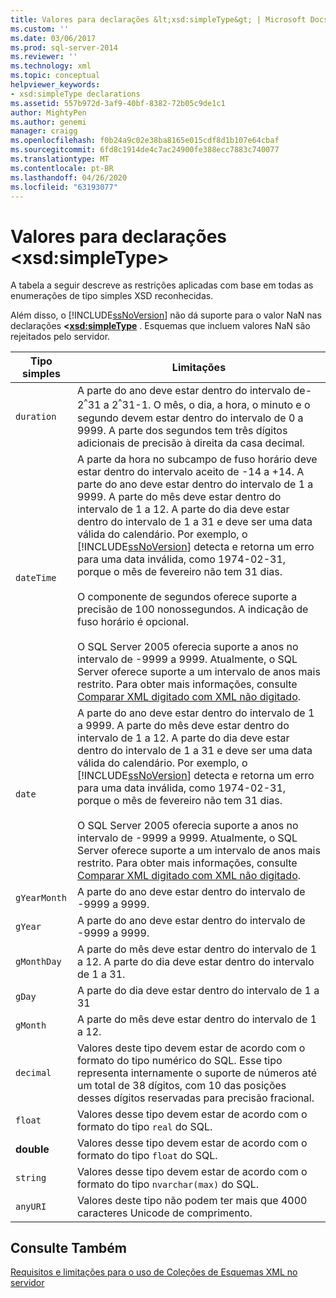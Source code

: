 ```yaml
---
title: Valores para declarações &lt;xsd:simpleType&gt; | Microsoft Docs
ms.custom: ''
ms.date: 03/06/2017
ms.prod: sql-server-2014
ms.reviewer: ''
ms.technology: xml
ms.topic: conceptual
helpviewer_keywords:
- xsd:simpleType declarations
ms.assetid: 557b972d-3af9-40bf-8382-72b05c9de1c1
author: MightyPen
ms.author: genemi
manager: craigg
ms.openlocfilehash: f0b24a9c02e38ba8165e015cdf8d1b107e64cbaf
ms.sourcegitcommit: 6fd8c1914de4c7ac24900fe388ecc7883c740077
ms.translationtype: MT
ms.contentlocale: pt-BR
ms.lasthandoff: 04/26/2020
ms.locfileid: "63193077"
---
```

# <a name="values-for-ltxsdsimpletypegt-declarations"></a>Valores para declarações &lt;xsd:simpleType&gt;
  A tabela a seguir descreve as restrições aplicadas com base em todas as enumerações de tipo simples XSD reconhecidas.  
  
 Além disso, o [!INCLUDE[ssNoVersion](../../includes/ssnoversion-md.md)] não dá suporte para o valor NaN nas declarações **\<<xsd:simpleType>** . Esquemas que incluem valores NaN são rejeitados pelo servidor.  
  
|Tipo simples|Limitações|  
|-----------------|----------------|  
|`duration`|A parte do ano deve estar dentro do intervalo de-2<sup>^</sup>31 a 2<sup>^</sup>31-1. O mês, o dia, a hora, o minuto e o segundo devem estar dentro do intervalo de 0 a 9999. A parte dos segundos tem três dígitos adicionais de precisão à direita da casa decimal.|  
|`dateTime`|A parte da hora no subcampo de fuso horário deve estar dentro do intervalo aceito de -14 a +14. A parte do ano deve estar dentro do intervalo de 1 a 9999. A parte do mês deve estar dentro do intervalo de 1 a 12. A parte do dia deve estar dentro do intervalo de 1 a 31 e deve ser uma data válida do calendário. Por exemplo, o [!INCLUDE[ssNoVersion](../../includes/ssnoversion-md.md)] detecta e retorna um erro para uma data inválida, como 1974-02-31, porque o mês de fevereiro não tem 31 dias.<br /><br /> O componente de segundos oferece suporte a precisão de 100 nonossegundos. A indicação de fuso horário é opcional.<br /><br /> O SQL Server 2005 oferecia suporte a anos no intervalo de -9999 a 9999. Atualmente, o SQL Server oferece suporte a um intervalo de anos mais restrito. Para obter mais informações, consulte [Comparar XML digitado com XML não digitado](compare-typed-xml-to-untyped-xml.md).|  
|`date`|A parte do ano deve estar dentro do intervalo de 1 a 9999. A parte do mês deve estar dentro do intervalo de 1 a 12. A parte do dia deve estar dentro do intervalo de 1 a 31 e deve ser uma data válida do calendário. Por exemplo, o [!INCLUDE[ssNoVersion](../../includes/ssnoversion-md.md)] detecta e retorna um erro para uma data inválida, como 1974-02-31, porque o mês de fevereiro não tem 31 dias.<br /><br /> O SQL Server 2005 oferecia suporte a anos no intervalo de -9999 a 9999. Atualmente, o SQL Server oferece suporte a um intervalo de anos mais restrito. Para obter mais informações, consulte [Comparar XML digitado com XML não digitado](compare-typed-xml-to-untyped-xml.md).|  
|`gYearMonth`|A parte do ano deve estar dentro do intervalo de -9999 a 9999.|  
|`gYear`|A parte do ano deve estar dentro do intervalo de -9999 a 9999.|  
|`gMonthDay`|A parte do mês deve estar dentro do intervalo de 1 a 12. A parte do dia deve estar dentro do intervalo de 1 a 31.|  
|`gDay`|A parte do dia deve estar dentro do intervalo de 1 a 31|  
|`gMonth`|A parte do mês deve estar dentro do intervalo de 1 a 12.|  
|`decimal`|Valores deste tipo devem estar de acordo com o formato do tipo numérico do SQL. Esse tipo representa internamente o suporte de números até um total de 38 dígitos, com 10 das posições desses dígitos reservadas para precisão fracional.|  
|`float`|Valores desse tipo devem estar de acordo com o formato do tipo `real` do SQL.|  
|**double**|Valores desse tipo devem estar de acordo com o formato do tipo `float` do SQL.|  
|`string`|Valores desse tipo devem estar de acordo com o formato do tipo `nvarchar(max)` do SQL.|  
|`anyURI`|Valores deste tipo não podem ter mais que 4000 caracteres Unicode de comprimento.|  
  
## <a name="see-also"></a>Consulte Também  
 [Requisitos e limitações para o uso de Coleções de Esquemas XML no servidor](requirements-and-limitations-for-xml-schema-collections-on-the-server.md)  
  
  
